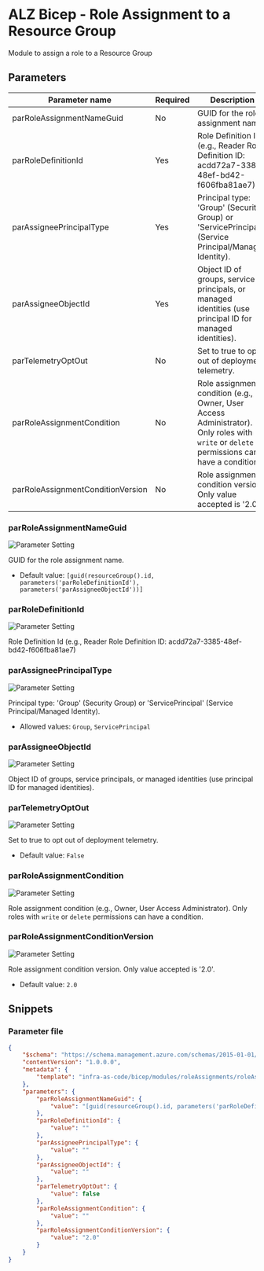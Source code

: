 # ALZ Bicep - Role Assignment to a Resource Group

Module to assign a role to a Resource Group

## Parameters

Parameter name | Required | Description
-------------- | -------- | -----------
parRoleAssignmentNameGuid | No       | GUID for the role assignment name.
parRoleDefinitionId | Yes      | Role Definition Id (e.g., Reader Role Definition ID: acdd72a7-3385-48ef-bd42-f606fba81ae7)
parAssigneePrincipalType | Yes      | Principal type: 'Group' (Security Group) or 'ServicePrincipal' (Service Principal/Managed Identity).
parAssigneeObjectId | Yes      | Object ID of groups, service principals, or managed identities (use principal ID for managed identities).
parTelemetryOptOut | No       | Set to true to opt out of deployment telemetry.
parRoleAssignmentCondition | No       | Role assignment condition (e.g., Owner, User Access Administrator). Only roles with `write` or `delete` permissions can have a condition.
parRoleAssignmentConditionVersion | No       | Role assignment condition version. Only value accepted is '2.0'.

### parRoleAssignmentNameGuid

![Parameter Setting](https://img.shields.io/badge/parameter-optional-green?style=flat-square)

GUID for the role assignment name.

- Default value: `[guid(resourceGroup().id, parameters('parRoleDefinitionId'), parameters('parAssigneeObjectId'))]`

### parRoleDefinitionId

![Parameter Setting](https://img.shields.io/badge/parameter-required-orange?style=flat-square)

Role Definition Id (e.g., Reader Role Definition ID: acdd72a7-3385-48ef-bd42-f606fba81ae7)

### parAssigneePrincipalType

![Parameter Setting](https://img.shields.io/badge/parameter-required-orange?style=flat-square)

Principal type: 'Group' (Security Group) or 'ServicePrincipal' (Service Principal/Managed Identity).

- Allowed values: `Group`, `ServicePrincipal`

### parAssigneeObjectId

![Parameter Setting](https://img.shields.io/badge/parameter-required-orange?style=flat-square)

Object ID of groups, service principals, or managed identities (use principal ID for managed identities).

### parTelemetryOptOut

![Parameter Setting](https://img.shields.io/badge/parameter-optional-green?style=flat-square)

Set to true to opt out of deployment telemetry.

- Default value: `False`

### parRoleAssignmentCondition

![Parameter Setting](https://img.shields.io/badge/parameter-optional-green?style=flat-square)

Role assignment condition (e.g., Owner, User Access Administrator). Only roles with `write` or `delete` permissions can have a condition.

### parRoleAssignmentConditionVersion

![Parameter Setting](https://img.shields.io/badge/parameter-optional-green?style=flat-square)

Role assignment condition version. Only value accepted is '2.0'.

- Default value: `2.0`

## Snippets

### Parameter file

```json
{
    "$schema": "https://schema.management.azure.com/schemas/2015-01-01/deploymentParameters.json#",
    "contentVersion": "1.0.0.0",
    "metadata": {
        "template": "infra-as-code/bicep/modules/roleAssignments/roleAssignmentResourceGroup.json"
    },
    "parameters": {
        "parRoleAssignmentNameGuid": {
            "value": "[guid(resourceGroup().id, parameters('parRoleDefinitionId'), parameters('parAssigneeObjectId'))]"
        },
        "parRoleDefinitionId": {
            "value": ""
        },
        "parAssigneePrincipalType": {
            "value": ""
        },
        "parAssigneeObjectId": {
            "value": ""
        },
        "parTelemetryOptOut": {
            "value": false
        },
        "parRoleAssignmentCondition": {
            "value": ""
        },
        "parRoleAssignmentConditionVersion": {
            "value": "2.0"
        }
    }
}
```
